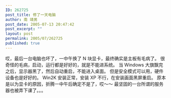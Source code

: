 ```yaml
---
ID: 262725
post_title: 修了一天电脑
author: 南 靖男
post_date: 2005-07-13 20:47:42
post_excerpt: ""
layout: post
permalink: 2005/07/262725
published: true
---
```

哎，最后一台电脑也坏了，一中午换了 N 块显卡，最终确实是主板有毛病了。
很奇怪的毛病，启动，运行都是好好的，就是不能进系统。
当 Windows 大旗飘完之后，显示器黑了，然后自动重启，不能进入桌面。
但是安全模式可以用，硬件设备也是好好的。
Win2K 安装正常，安装 XP 不行，在安装画面黑屏重启。
原本是以为显卡的原因，折腾一中午后确定不是了，哎～～
最坚固的一台所谓的服务器也被弄下课了。。。